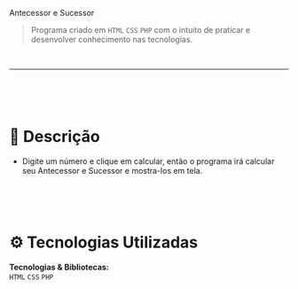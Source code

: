 Antecessor e Sucessor


> Programa criado em ```HTML``` ```CSS``` ```PHP``` com o intuito de praticar e desenvolver conhecimento nas tecnologias.
<br />


---

<br />
<br />
<br />

# :rocket: Descrição

* Digite um número e clique em calcular, então o programa irá calcular seu Antecessor e Sucessor e mostra-los em tela.

<br />
<br />
<br />

# :gear: Tecnologias Utilizadas
**Tecnologias & Bibliotecas:**
<br />
```HTML```
```CSS```
```PHP```
